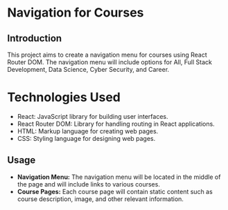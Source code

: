 # Navigation for Courses

## Introduction
This project aims to create a navigation menu for courses using React Router DOM. The navigation menu will include options for All, Full Stack Development, Data Science, Cyber Security, and Career.

# Technologies Used
- React: JavaScript library for building user interfaces.
- React Router DOM: Library for handling routing in React applications.
- HTML: Markup language for creating web pages.
- CSS: Styling language for designing web pages.

## Usage
- **Navigation Menu:** The navigation menu will be located in the middle of the page and will include links to various courses.
- **Course Pages:** Each course page will contain static content such as course description, image, and other relevant information.
